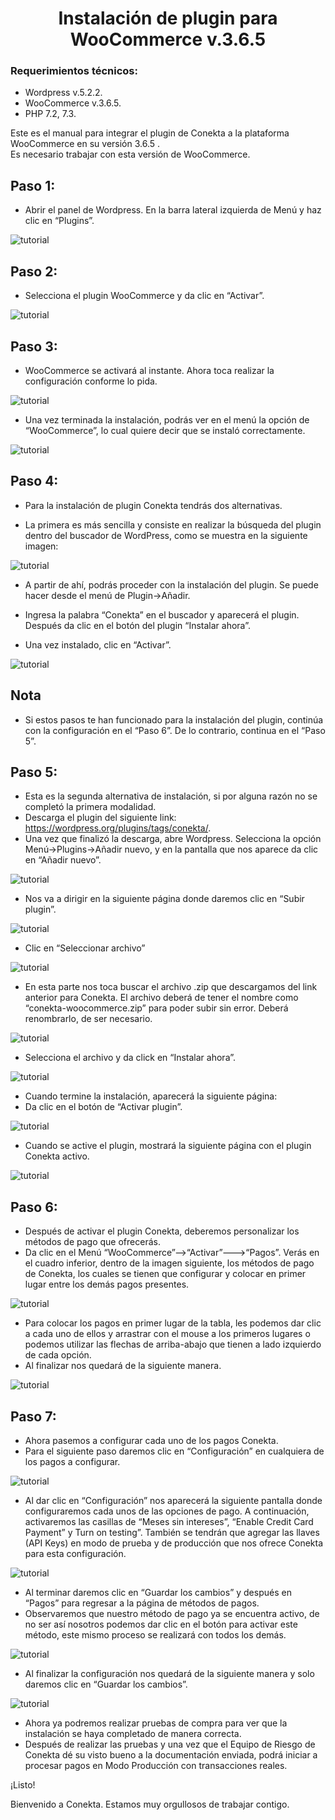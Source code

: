 <div align= "center">

# Instalación de plugin para WooCommerce v.3.6.5
</div>

### Requerimientos técnicos:

- Wordpress v.5.2.2.
- WooCommerce v.3.6.5.
- PHP 7.2, 7.3.

Este es el manual para integrar el plugin de Conekta a la plataforma WooCommerce en su versión 3.6.5 .  
Es necesario trabajar con esta versión de WooCommerce. 

Paso 1:
--------

- Abrir el panel de Wordpress. En la barra lateral izquierda de Menú y haz clic en “Plugins”. 

![tutorial](/images/tutorial/1.1.png)

Paso 2:
--------

- Selecciona el plugin WooCommerce y da clic en “Activar”.

![tutorial](/images/tutorial/2.1.png)

Paso 3:
--------

- WooCommerce se activará al instante. Ahora toca realizar la configuración conforme lo pida.

![tutorial](/images/tutorial/3.1.png)

- Una vez terminada la instalación, podrás ver en el menú la opción de “WooCommerce”, lo cual quiere decir que se instaló correctamente. 

![tutorial](/images/tutorial/3.2.png)

Paso 4:
--------

- Para la instalación de plugin Conekta tendrás dos alternativas.

- La primera es más sencilla y consiste en realizar la búsqueda del plugin dentro del buscador de WordPress, como se muestra en la siguiente imagen:

![tutorial](/images/tutorial/4.1.png)

- A partir de ahí, podrás proceder con la instalación del plugin. Se puede hacer desde el menú de Plugin->Añadir. 
- Ingresa la palabra “Conekta” en el buscador y aparecerá el plugin. Después da clic en el botón del plugin “Instalar ahora”.

- Una vez instalado, clic en “Activar”.

![tutorial](/images/tutorial/4.2.png)

## Nota

- Si estos pasos te han funcionado para la instalación del plugin, continúa con la configuración en el “Paso 6”. De lo contrario, continua en el “Paso 5”.

Paso 5:
--------

- Esta es la segunda alternativa de instalación, si por alguna razón no se completó la primera modalidad. 
- Descarga el plugin del siguiente link: https://wordpress.org/plugins/tags/conekta/. 
- Una vez que finalizó la descarga, abre Wordpress. Selecciona la opción Menú->Plugins->Añadir nuevo, y en la pantalla que nos aparece da clic en “Añadir nuevo”.

![tutorial](/images/tutorial/5.1.png)

- Nos va a dirigir en la siguiente página donde daremos clic en “Subir plugin”.

![tutorial](/images/tutorial/5.2.png)

- Clic en “Seleccionar archivo”

![tutorial](/images/tutorial/5.3.png)

- En esta parte nos toca buscar el archivo .zip que descargamos del link anterior para Conekta. El archivo deberá de tener el nombre como “conekta-woocommerce.zip” para poder subir sin error. Deberá renombrarlo, de ser necesario.

![tutorial](/images/tutorial/5.4.png)

- Selecciona el archivo y da click en “Instalar ahora”.

![tutorial](/images/tutorial/5.5.png)

- Cuando termine la instalación, aparecerá la siguiente página: 
- Da clic en el botón de “Activar plugin”.

![tutorial](/images/tutorial/5.6.png)

- Cuando se active el plugin, mostrará la siguiente página con el plugin Conekta activo. 

![tutorial](/images/tutorial/5.7.png)

Paso 6:
--------

- Después de activar el plugin Conekta, deberemos personalizar los métodos de pago que ofrecerás. 
- Da clic en el Menú “WooCommerce”-->“Activar”--->“Pagos”. Verás en el cuadro inferior, dentro de la imagen siguiente, los métodos de pago de Conekta, los cuales se tienen que configurar y colocar en primer lugar entre los demás pagos presentes.

![tutorial](/images/tutorial/6.1.png)

- Para colocar los pagos en primer lugar de la tabla, les podemos dar clic a cada uno de ellos y arrastrar con el mouse a los primeros lugares o podemos utilizar las flechas de arriba-abajo que tienen a lado izquierdo de cada opción.
- Al finalizar nos quedará de la siguiente manera.

![tutorial](/images/tutorial/6.2.png)

Paso 7:
--------

- Ahora pasemos a configurar cada uno de los pagos Conekta.
- Para el siguiente paso daremos clic en “Configuración” en cualquiera de los pagos a configurar.

![tutorial](/images/tutorial/7.1.png)

- Al dar clic en “Configuración” nos aparecerá la siguiente pantalla donde configuraremos cada unos de las opciones de pago. A continuación,  activaremos las casillas de “Meses sin intereses”, “Enable Credit Card Payment” y Turn on testing”. También se tendrán que agregar las llaves (API Keys) en modo de prueba y de producción que nos ofrece Conekta para esta configuración.

![tutorial](/images/tutorial/7.2.png)

- Al terminar daremos clic en “Guardar los cambios” y después en “Pagos” para regresar a la página de métodos de pagos.
- Observaremos que nuestro método de pago ya se encuentra activo, de no ser así nosotros podemos dar clic en el botón para activar este método, este mismo proceso se realizará con todos los demás.

![tutorial](/images/tutorial/7.3.png)

- Al finalizar la configuración nos quedará de la siguiente manera y solo daremos clic en “Guardar los cambios”.

![tutorial](/images/tutorial/7.4.png)

- Ahora ya podremos realizar pruebas de compra para ver que la instalación se haya completado de manera correcta.
- Después de realizar las pruebas y una vez que el Equipo de Riesgo de Conekta dé su visto bueno a la documentación enviada, podrá iniciar a procesar pagos en Modo Producción con transacciones reales. 

¡Listo! 

Bienvenido a Conekta. Estamos muy orgullosos de trabajar contigo. 






